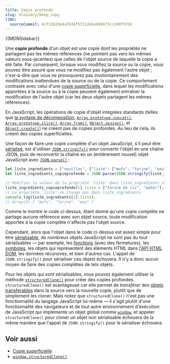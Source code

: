 ```yaml
---
title: Copie profonde
slug: Glossary/Deep_copy
l10n:
  sourceCommit: 4cf1362de4a7634f5f21deba949973cc240f5fd4
---
```

{{MDNSidebar}}

Une **copie profonde** d'un objet est une copie dont les propriétés ne partagent pas les mêmes références (ne pointent pas vers les mêmes valeurs sous-jacentes) que celles de l'objet source de laquelle la copie a été faite. Par conséquent, lorsque vous modifiez la source ou la copie, vous pouvez être assuré que vous ne modifiez pas également l'autre objet&nbsp;; c'est-à-dire que vous ne provoquerez pas involontairement des modifications inattendues de la source ou de la copie. Ce comportement contraste avec celui d'une [copie superficielle](/fr/docs/Glossary/Shallow_copy), dans lequel les modifications apportées à la source ou à la copie peuvent également entraîner la modification de l'autre objet (car les deux objets partagent les mêmes références).

En JavaScript, les opérations de copie d'objet intégrées standards (telles que [la syntaxe de décomposition](/fr/docs/Web/JavaScript/Reference/Operators/Spread_syntax), [`Array.prototype.concat()`](/fr/docs/Web/JavaScript/Reference/Global_Objects/Array/concat), [`Array.prototype.slice()`](/fr/docs/Web/JavaScript/Reference/Global_Objects/Array/slice), [`Array.from()`](/fr/docs/Web/JavaScript/Reference/Global_Objects/Array/from), [`Object.assign()`](/fr/docs/Web/JavaScript/Reference/Global_Objects/Object/assign), et [`Object.create()`](/fr/docs/Web/JavaScript/Reference/Global_Objects/Object/create)) ne créent pas de copies profondes. Au lieu de cela, ils créent des copies superficielles.

Une façon de faire une copie complète d'un objet JavaScript, s'il peut être [sérialisé](/fr/docs/Glossary/Serialization), est d'utiliser [`JSON.stringify()`](/fr/docs/Web/JavaScript/Reference/Global_Objects/JSON/stringify) pour convertir l'objet en une chaîne JSON, puis de reconvertir la chaîne en un (entièrement nouvel) objet JavaScript avec [`JSON.parse()`](/fr/docs/Web/JavaScript/Reference/Global_Objects/JSON/parse)&nbsp;:

```js
let liste_ingredients = ["nouilles", {"liste": ["œufs", "farine", "eau"]}];
let liste_ingredients_copieprofonde = JSON.parse(JSON.stringify(liste_ingredients));

// Modifier la valeur de la propriété 'liste' dans liste_ingredients_copieprofonde
liste_ingredients_copieprofonde[1].liste = ["farine de riz", "water"];
// La propriété 'liste' ne change pas dans liste_ingredients
console.log(liste_ingredients[1].liste);
// Array(3) [ "œufs", "farine", "eau" ]
```

Comme le montre le code ci-dessus, étant donné qu'une copie complète ne partage aucune référence avec son objet source, toute modification apportée à la copie complète n'affecte pas l'objet source.

Cependant, alors que l'objet dans le code ci-dessus est assez simple pour être [sérialisable](/fr/docs/Glossary/Serialization), de nombreux objets JavaScript ne sont pas du tout sérialisables — par exemple, les [fonctions](/fr/docs/Web/JavaScript/Guide/Functions) (avec des fermetures), les [symboles](/fr/docs/Web/JavaScript/Reference/Global_Objects/Symbol), les objets qui représentent des éléments HTML dans [l'API HTML DOM](/fr/docs/Web/API/HTML_DOM_API), les données récursives, et bien d'autres cas. L'appel de `JSON.stringify()` pour sérialiser ces objets échouera. Il n'y a donc aucun moyen de faire des copies complètes de tels objets.

Pour les objets qui _sont_ sérialisables, vous pouvez également utiliser la méthode [`structuredClone()`](/fr/docs/Web/API/structuredClone) pour créer des copies profondes. `structuredClone()` est avantageuse car elle permet de _transférer_ des [objets transférables](/fr/docs/Glossary/Transferable_objects) dans la source vers la nouvelle copie, plutôt que de simplement les cloner. Mais notez que `structuredClone()` n'est pas une fonctionnalité du langage JavaScript lui-même — il s'agit plutôt d'une fonctionnalité des navigateurs et de tout autre environnement d'exécution de JavaScript qui implémente un objet global comme [`window`](/fr/docs/Web/API/Window), et appeler `structuredClone()` pour cloner un objet non sérialisable échouera de la même manière que l'appel de `JSON.stringify()` pour le sérialiser échouera.

## Voir aussi

- [Copie superficielle](/fr/docs/Glossary/Shallow_copy)
- [`window.structuredClone()`](/fr/docs/Web/API/structuredClone)
